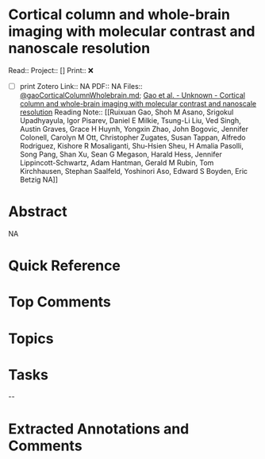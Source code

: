 

# Cortical column and whole-brain imaging with molecular contrast and nanoscale resolution
Read:: 
Project:: []
Print::  ❌
- [ ] print 
Zotero Link:: NA
PDF:: NA
Files:: [@gaoCorticalColumnWholebrain.md](file://G:\My%20Drive\Obsidian\Obsidian\Charlie%20Vault\MDnotes\@gaoCorticalColumnWholebrain.md); [Gao et al. - Unknown - Cortical column and whole-brain imaging with molecular contrast and nanoscale resolution](file:///home/michaelt/Insync/m@tarlton.info/Google%20Drive/06.%20Zotero/storage/FH5PJA8J/Gao%20et%20al.%20-%20Unknown%20-%20Cortical%20column%20and%20whole-brain%20imaging%20with%20molecular%20contrast%20and%20nanoscale%20resolution.pdf)
Reading Note:: [[Ruixuan Gao, Shoh M Asano, Srigokul Upadhyayula, Igor Pisarev, Daniel E Milkie, Tsung-Li Liu, Ved Singh, Austin Graves, Grace H Huynh, Yongxin Zhao, John Bogovic, Jennifer Colonell, Carolyn M Ott, Christopher Zugates, Susan Tappan, Alfredo Rodriguez, Kishore R Mosaliganti, Shu-Hsien Sheu, H Amalia Pasolli, Song Pang, Shan Xu, Sean G Megason, Harald Hess, Jennifer Lippincott-Schwartz, Adam Hantman, Gerald M Rubin, Tom Kirchhausen, Stephan Saalfeld, Yoshinori Aso, Edward S Boyden, Eric Betzig NA]]

# Abstract
NA

# Quick Reference


# Top Comments


# Topics


# Tasks


--
# Extracted Annotations and Comments